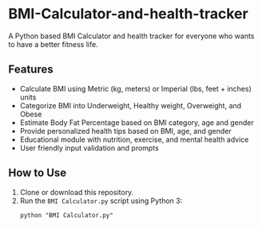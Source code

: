 # BMI-Calculator-and-health-tracker
A Python based BMI Calculator and health tracker for everyone who wants to have a better fitness life.

## Features
- Calculate BMI using Metric (kg, meters) or Imperial (lbs, feet + inches) units
- Categorize BMI into Underweight, Healthy weight, Overweight, and Obese
- Estimate Body Fat Percentage based on BMI category, age and gender
- Provide personalized health tips based on BMI, age, and gender
- Educational module with nutrition, exercise, and mental health advice
- User friendly input validation and prompts

## How to Use
1. Clone or download this repository.
2. Run the `BMI Calculator.py` script using Python 3:
   ```
   python "BMI Calculator.py"
   ```
